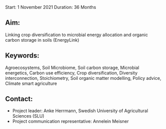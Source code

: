 Start:	1 November 2021
Duration:	36 Months

## Aim:	

Linking crop diversification to microbial energy allocation and organic carbon storage
in soils (EnergyLink)

## Keywords:	

Agroecosystems, Soil Microbiome, Soil carbon storage, Microbial energetics, Carbon use efficiency, Crop diversification, Diversity interconnection, Stoichiometry, Soil organic matter modelling, Policy advice, Climate smart agriculture

## Contact:	
- Project leader: Anke Herrmann, Swedish University of Agricultural Sciences (SLU)
- Project communication representative: Annelein Meisner
